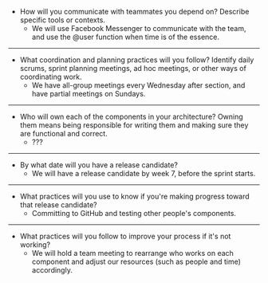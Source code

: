 - How will you communicate with teammates you depend on? Describe specific tools or contexts.
  - We will use Facebook Messenger to communicate with the team, and use the @user function when time is of the essence. 
  
 <hr>

- What coordination and planning practices will you follow? Identify daily scrums, sprint planning meetings, ad hoc meetings, or other ways of coordinating work.
  - We have all-group meetings every Wednesday after section, and have partial meetings on Sundays.
  
 <hr>

- Who will own each of the components in your architecture? Owning them means being responsible for writing them and making sure they are functional and correct.
  - ???

 <hr>

- By what date will you have a release candidate?
  - We will have a release candidate by week 7, before the sprint starts.

 <hr>

- What practices will you use to know if you're making progress toward that release candidate?
  - Committing to GitHub and testing other people's components.

 <hr>

- What practices will you follow to improve your process if it's not working?
  - We will hold a team meeting to rearrange who works on each component and adjust our resources (such as people and time) accordingly.
